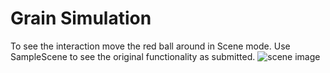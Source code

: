 # Grain Simulation
To see the interaction move the red ball around in Scene mode. Use SampleScene to see the original functionality as submitted.
![scene image](https://imgur.com/YjZFYhL.png)
